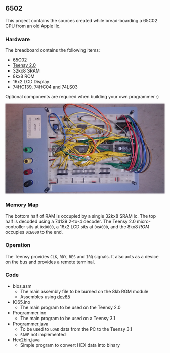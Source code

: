 ## 6502
This project contains the sources created while bread-boarding a 65C02 CPU from an old Apple IIc.

### Hardware
The breadboard contains the following items:

* [65C02](https://en.wikipedia.org/wiki/WDC_65C02)
* [Teensy 2.0](https://www.pjrc.com/store/teensy.html)
* 32kx8 SRAM
* 8kx8 ROM
* 16x2 LCD Display
* 74HC139, 74HC04 and 74LS03

Optional components are required when building your own programmer :)

![alt text](https://github.com/djBo/6502/raw/master/65C02_Breadboard.jpg "65C02 on a breadboard")

### Memory Map
The bottom half of RAM is occupied by a single 32kx8 SRAM ic. The top half is decoded using a 74139 2-to-4 decoder. The Teensy 2.0 micro-controller sits at `0x8000`, a 16x2 LCD sits at `0xA000`, and the 8kx8 *ROM* occupies `0xE000` to the end.

### Operation
The Teensy provides `CLK`, `RDY`, `RES` and `IRQ` signals. It also acts as a device on the bus and provides a remote terminal.

### Code
* bios.asm
  * The main assembly file to be burned on the 8kb ROM module
  * Assembles using [dev65](http://www.obelisk.me.uk/dev65/)
* IO65.ino
  * The main program to be used on the Teensy 2.0
* Programmer.ino
  * The main program to be used on a Teensy 3.1
* Programmer.java
  * To be used to `LOAD` data from the PC to the Teensy 3.1
  * `SAVE` not implemented
* Hex2bin,java
  * Simple program to convert HEX data into binary